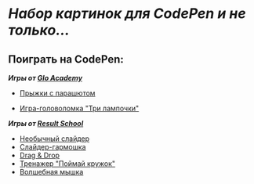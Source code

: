 # _Набор картинок для CodePen и не только..._
  
## Поиграть на CodePen:

***Игры от [Glo Academy](https://glo.academy/)***

- [Прыжки с парашютом](https://codepen.io/slesareva-gala/full/GROXJpZ)

- [Игра-головоломка "Три лампочки"](https://codepen.io/slesareva-gala/full/zYPRKYV)

***Игры от [Result School](https://result.school/)***
- [Необычный слайдер](https://codepen.io/slesareva-gala/full/dyejqQz)
- [Слайдер-гармошка](https://codepen.io/slesareva-gala/full/yLjEbeV)
- [Drag & Drop](https://codepen.io/slesareva-gala/full/JjvZgbK) 
- [Тренажер "Поймай кружок"](https://codepen.io/slesareva-gala/full/MWGqLrK)
- [Волшебная мышка](https://codepen.io/slesareva-gala/full/MWGqEEK)
